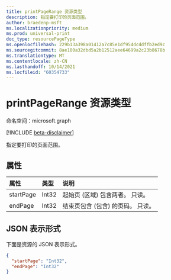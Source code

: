 ```yaml
---
title: printPageRange 资源类型
description: 指定要打印的页面范围。
author: braedenp-msft
ms.localizationpriority: medium
ms.prod: universal-print
doc_type: resourcePageType
ms.openlocfilehash: 229b13a398a01412a7c85e1df954dcddffb2ed9c
ms.sourcegitcommit: 8ae180a32dbd5a2b12512aee64699a2c23b8678b
ms.translationtype: MT
ms.contentlocale: zh-CN
ms.lasthandoff: 10/14/2021
ms.locfileid: "60354733"
---
```

# <a name="printpagerange-resource-type"></a>printPageRange 资源类型

命名空间：microsoft.graph

[!INCLUDE [beta-disclaimer](../../includes/beta-disclaimer.md)]

指定要打印的页面范围。

## <a name="properties"></a>属性
| 属性     | 类型        | 说明 |
|:-------------|:------------|:------------|
|startPage|Int32|起始页 (区域) 包含两者。 只读。|
|endPage|Int32|结束页包含 (包含) 的页码。 只读。|

## <a name="json-representation"></a>JSON 表示形式

下面是资源的 JSON 表示形式。

<!-- {
  "blockType": "resource",
  "optionalProperties": [

  ],
  "@odata.type": "microsoft.graph.printPageRange"
}-->

```json
{
  "startPage": "Int32",
  "endPage": "Int32"
}
```


